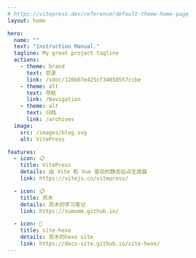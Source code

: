 ```yaml
---
# https://vitepress.dev/reference/default-theme-home-page
layout: home

hero:
  name: ""
  text: "Instruction Manual."
  tagline: My great project tagline
  actions:
    - theme: brand
      text: 目录
      link: /sdoc/126b07e425cf34050557ccbe
    - theme: alt
      text: 导航
      link: /Navigation
    - theme: alt
      text: 归档
      link: /archives
  image:
    src: /images/blog.svg
    alt: VitePress

features:
  - icon: 📋
    title: VitePress
    details: 由 Vite 和 Vue 驱动的静态站点生成器
    link: https://vitejs.cn/vitepress/

  - icon: 📋
    title: 苏木
    details: 苏木的学习笔记
    link: https://sumumm.github.io/

  - icon: 📝
    title: site-hexo
    details: 苏木的hexo site
    link: https://docs-site.github.io/site-hexo/
---
```

